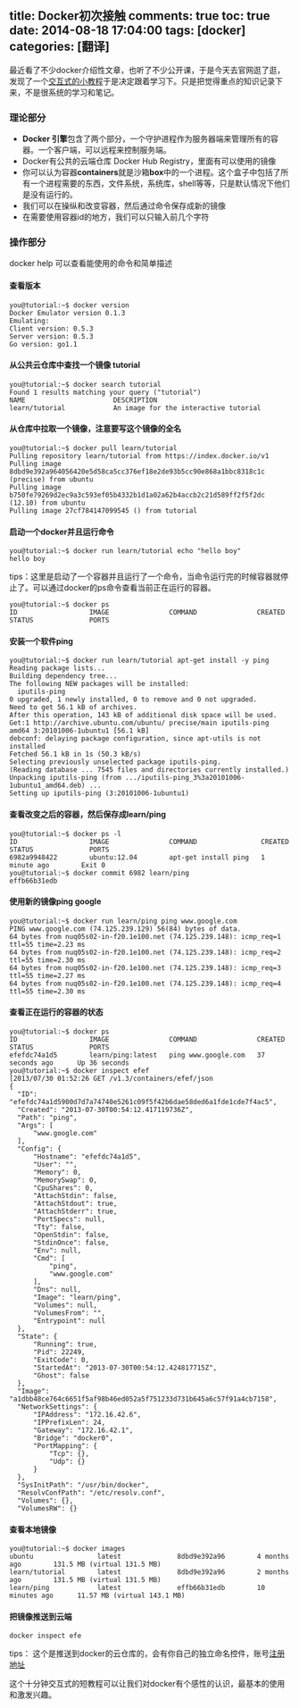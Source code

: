 title: Docker初次接触
comments: true
toc: true
date: 2014-08-18 17:04:00
tags: [docker]
categories: [翻译]
---

<!-- more -->

最近看了不少docker介绍性文章，也听了不少公开课，于是今天去官网逛了逛，发现了一个[交互式的小教程](https://www.docker.com/tryit/)于是决定跟着学习下。只是把觉得重点的知识记录下来，不是很系统的学习和笔记。

### 理论部分
*  **Docker 引擎**包含了两个部分，一个守护进程作为服务器端来管理所有的容器。一个客户端，可以远程来控制服务端。
*  Docker有公共的云端仓库 Docker Hub Registry，里面有可以使用的镜像
*  你可以认为容器**containers**就是沙箱**box**中的一个进程。这个盒子中包括了所有一个进程需要的东西，文件系统，系统库，shell等等，只是默认情况下他们是没有运行的。
*  我们可以在操纵和改变容器，然后通过命令保存成新的镜像
*  在需要使用容器id的地方，我们可以只输入前几个字符


### 操作部分
docker help 可以查看能使用的命令和简单描述

#### 查看版本

    you@tutorial:~$ docker version
    Docker Emulator version 0.1.3
    Emulating:
    Client version: 0.5.3
    Server version: 0.5.3
    Go version: go1.1

#### 从公共云仓库中查找一个镜像 tutorial

    you@tutorial:~$ docker search tutorial
    Found 1 results matching your query ("tutorial")
    NAME                      DESCRIPTION
    learn/tutorial            An image for the interactive tutorial

#### 从仓库中拉取一个镜像，注意要写这个镜像的全名

    you@tutorial:~$ docker pull learn/tutorial
    Pulling repository learn/tutorial from https://index.docker.io/v1
    Pulling image 8dbd9e392a964056420e5d58ca5cc376ef18e2de93b5cc90e868a1bbc8318c1c (precise) from ubuntu
    Pulling image b750fe79269d2ec9a3c593ef05b4332b1d1a02a62b4accb2c21d589ff2f5f2dc (12.10) from ubuntu
    Pulling image 27cf784147099545 () from tutorial

#### 启动一个docker并且运行命令

    you@tutorial:~$ docker run learn/tutorial echo "hello boy"
    hello boy

tips：这里是启动了一个容器并且运行了一个命令，当命令运行完的时候容器就停止了。可以通过docker的ps命令查看当前正在运行的容器。

    you@tutorial:~$ docker ps
    ID                  IMAGE               COMMAND               CREATED             STATUS              PORTS

#### 安装一个软件ping

    you@tutorial:~$ docker run learn/tutorial apt-get install -y ping
    Reading package lists...
    Building dependency tree...
    The following NEW packages will be installed:
      iputils-ping
    0 upgraded, 1 newly installed, 0 to remove and 0 not upgraded.
    Need to get 56.1 kB of archives.
    After this operation, 143 kB of additional disk space will be used.
    Get:1 http://archive.ubuntu.com/ubuntu/ precise/main iputils-ping amd64 3:20101006-1ubuntu1 [56.1 kB]
    debconf: delaying package configuration, since apt-utils is not installed
    Fetched 56.1 kB in 1s (50.3 kB/s)
    Selecting previously unselected package iputils-ping.
    (Reading database ... 7545 files and directories currently installed.)
    Unpacking iputils-ping (from .../iputils-ping_3%3a20101006-1ubuntu1_amd64.deb) ...
    Setting up iputils-ping (3:20101006-1ubuntu1)

#### 查看改变之后的容器，然后保存成learn/ping

    you@tutorial:~$ docker ps -l
    ID                  IMAGE               COMMAND                CREATED             STATUS              PORTS
    6982a9948422        ubuntu:12.04        apt-get install ping   1 minute ago        Exit 0
    you@tutorial:~$ docker commit 6982 learn/ping
    effb66b31edb

#### 使用新的镜像ping  google

    you@tutorial:~$ docker run learn/ping ping www.google.com
    PING www.google.com (74.125.239.129) 56(84) bytes of data.
    64 bytes from nuq05s02-in-f20.1e100.net (74.125.239.148): icmp_req=1 ttl=55 time=2.23 ms
    64 bytes from nuq05s02-in-f20.1e100.net (74.125.239.148): icmp_req=2 ttl=55 time=2.30 ms
    64 bytes from nuq05s02-in-f20.1e100.net (74.125.239.148): icmp_req=3 ttl=55 time=2.27 ms
    64 bytes from nuq05s02-in-f20.1e100.net (74.125.239.148): icmp_req=4 ttl=55 time=2.30 ms

#### 查看正在运行的容器的状态

    you@tutorial:~$ docker ps
    ID                  IMAGE               COMMAND               CREATED             STATUS              PORTS
    efefdc74a1d5        learn/ping:latest   ping www.google.com   37 seconds ago      Up 36 seconds
    you@tutorial:~$ docker inspect efef
    [2013/07/30 01:52:26 GET /v1.3/containers/efef/json
    {
      "ID": "efefdc74a1d5900d7d7a74740e5261c09f5f42b6dae58ded6a1fde1cde7f4ac5",
      "Created": "2013-07-30T00:54:12.417119736Z",
      "Path": "ping",
      "Args": [
          "www.google.com"
      ],
      "Config": {
          "Hostname": "efefdc74a1d5",
          "User": "",
          "Memory": 0,
          "MemorySwap": 0,
          "CpuShares": 0,
          "AttachStdin": false,
          "AttachStdout": true,
          "AttachStderr": true,
          "PortSpecs": null,
          "Tty": false,
          "OpenStdin": false,
          "StdinOnce": false,
          "Env": null,
          "Cmd": [
              "ping",
              "www.google.com"
          ],
          "Dns": null,
          "Image": "learn/ping",
          "Volumes": null,
          "VolumesFrom": "",
          "Entrypoint": null
      },
      "State": {
          "Running": true,
          "Pid": 22249,
          "ExitCode": 0,
          "StartedAt": "2013-07-30T00:54:12.424817715Z",
          "Ghost": false
      },
      "Image": "a1dbb48ce764c6651f5af98b46ed052a5f751233d731b645a6c57f91a4cb7158",
      "NetworkSettings": {
          "IPAddress": "172.16.42.6",
          "IPPrefixLen": 24,
          "Gateway": "172.16.42.1",
          "Bridge": "docker0",
          "PortMapping": {
              "Tcp": {},
              "Udp": {}
          }
      },
      "SysInitPath": "/usr/bin/docker",
      "ResolvConfPath": "/etc/resolv.conf",
      "Volumes": {},
      "VolumesRW": {}

#### 查看本地镜像

    you@tutorial:~$ docker images
    ubuntu                latest              8dbd9e392a96        4 months ago        131.5 MB (virtual 131.5 MB)
    learn/tutorial        latest              8dbd9e392a96        2 months ago        131.5 MB (virtual 131.5 MB)
    learn/ping            latest              effb66b31edb        10 minutes ago      11.57 MB (virtual 143.1 MB)

#### 把镜像推送到云端

    docker inspect efe

tips： 这个是推送到docker的云仓库的，会有你自己的独立命名控件，账号[注册地址](https://hub.docker.com/)


这个十分钟交互式的短教程可以让我们对docker有个感性的认识，最基本的使用和激发兴趣。
